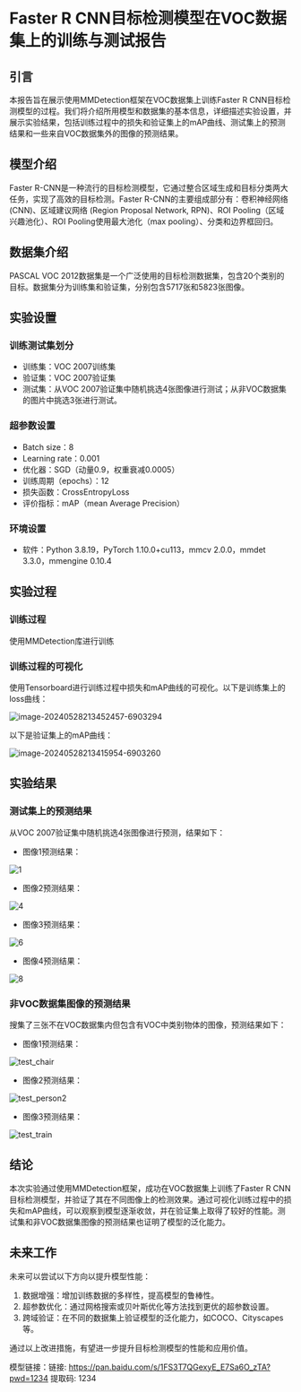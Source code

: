 # Faster R CNN目标检测模型在VOC数据集上的训练与测试报告

## 引言

本报告旨在展示使用MMDetection框架在VOC数据集上训练Faster R CNN目标检测模型的过程。我们将介绍所用模型和数据集的基本信息，详细描述实验设置，并展示实验结果，包括训练过程中的损失和验证集上的mAP曲线、测试集上的预测结果和一些来自VOC数据集外的图像的预测结果。

## 模型介绍

Faster R-CNN是一种流行的目标检测模型，它通过整合区域生成和目标分类两大任务，实现了高效的目标检测。Faster R-CNN的主要组成部分有：卷积神经网络 (CNN)、区域建议网络 (Region Proposal Network, RPN)、ROI Pooling（区域兴趣池化）、ROI Pooling使用最大池化（max pooling）、分类和边界框回归。

## 数据集介绍

PASCAL VOC 2012数据集是一个广泛使用的目标检测数据集，包含20个类别的目标。数据集分为训练集和验证集，分别包含5717张和5823张图像。

## 实验设置

### 训练测试集划分

- 训练集：VOC 2007训练集
- 验证集：VOC 2007验证集
- 测试集：从VOC 2007验证集中随机挑选4张图像进行测试；从非VOC数据集的图片中挑选3张进行测试。

### 超参数设置

- Batch size：8
- Learning rate：0.001
- 优化器：SGD（动量0.9，权重衰减0.0005）
- 训练周期（epochs）：12
- 损失函数：CrossEntropyLoss
- 评价指标：mAP（mean Average Precision）

### 环境设置

- 软件：Python 3.8.19，PyTorch 1.10.0+cu113，mmcv 2.0.0，mmdet 3.3.0，mmengine  0.10.4



## 实验过程

### 训练过程

使用MMDetection库进行训练

### 训练过程的可视化

使用Tensorboard进行训练过程中损失和mAP曲线的可视化。以下是训练集上的loss曲线：

![image-20240528213452457-6903294](https://github.com/Nadia-Chen/FasterRCNN/assets/67884201/e43204e7-d67b-4750-8dd3-902710e7e4e5)

以下是验证集上的mAP曲线：

![image-20240528213415954-6903260](https://github.com/Nadia-Chen/FasterRCNN/assets/67884201/d1ec3900-0a92-4f30-a5aa-b7900324ea5b)


## 实验结果

### 测试集上的预测结果

从VOC 2007验证集中随机挑选4张图像进行预测，结果如下：

- 图像1预测结果：

![1](https://github.com/Nadia-Chen/FasterRCNN/assets/67884201/410f8904-8eeb-43f0-8bc0-beda24e5d4ca)


- 图像2预测结果：

![4](https://github.com/Nadia-Chen/FasterRCNN/assets/67884201/3bfda2da-c6a2-4561-a4cd-e15dc939a034)


- 图像3预测结果：
  
![6](https://github.com/Nadia-Chen/FasterRCNN/assets/67884201/c3560628-1545-40dc-bf3b-bfffab2eec9b)

- 图像4预测结果：

![8](https://github.com/Nadia-Chen/FasterRCNN/assets/67884201/47dc53a1-fdaf-4849-8dac-f62b68d32cfe)


### 非VOC数据集图像的预测结果

搜集了三张不在VOC数据集内但包含有VOC中类别物体的图像，预测结果如下：

- 图像1预测结果：

![test_chair](https://github.com/Nadia-Chen/FasterRCNN/assets/67884201/bf22c9cc-9e2a-454a-b195-ae94e7f1ec8a)


- 图像2预测结果：

![test_person2](https://github.com/Nadia-Chen/FasterRCNN/assets/67884201/8b49a071-d1b5-467e-b505-2b6838b2ab19)


- 图像3预测结果：

![test_train](https://github.com/Nadia-Chen/FasterRCNN/assets/67884201/ffcd37ac-c2be-4fde-b515-a7eaab8ed2a4)


## 结论

本次实验通过使用MMDetection框架，成功在VOC数据集上训练了Faster R CNN目标检测模型，并验证了其在不同图像上的检测效果。通过可视化训练过程中的损失和mAP曲线，可以观察到模型逐渐收敛，并在验证集上取得了较好的性能。测试集和非VOC数据集图像的预测结果也证明了模型的泛化能力。

## 未来工作

未来可以尝试以下方向以提升模型性能：

1. 数据增强：增加训练数据的多样性，提高模型的鲁棒性。
2. 超参数优化：通过网格搜索或贝叶斯优化等方法找到更优的超参数设置。
3. 跨域验证：在不同的数据集上验证模型的泛化能力，如COCO、Cityscapes等。

通过以上改进措施，有望进一步提升目标检测模型的性能和应用价值。

模型链接：链接: https://pan.baidu.com/s/1FS3T7QGexyE_E7Sa6O_zTA?pwd=1234 提取码: 1234

